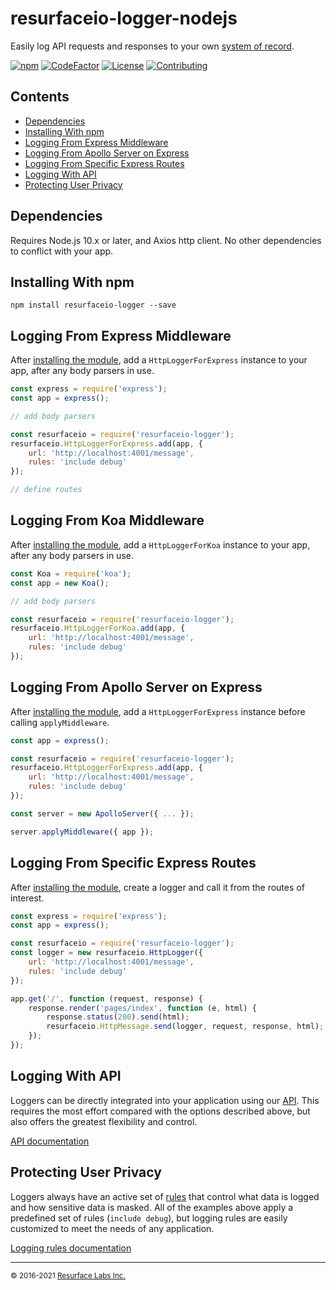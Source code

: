 # resurfaceio-logger-nodejs
Easily log API requests and responses to your own <a href="https://resurface.io">system of record</a>.

[![npm](https://img.shields.io/npm/v/resurfaceio-logger)](https://badge.fury.io/js/resurfaceio-logger)
[![CodeFactor](https://www.codefactor.io/repository/github/resurfaceio/logger-nodejs/badge)](https://www.codefactor.io/repository/github/resurfaceio/logger-nodejs)
[![License](https://img.shields.io/github/license/resurfaceio/logger-nodejs)](https://github.com/resurfaceio/logger-nodejs/blob/master/LICENSE)
[![Contributing](https://img.shields.io/badge/contributions-welcome-green.svg)](https://github.com/resurfaceio/logger-nodejs/blob/master/CONTRIBUTING.md)

## Contents

<ul>
<li><a href="#dependencies">Dependencies</a></li>
<li><a href="#installing_with_npm">Installing With npm</a></li>
<li><a href="#logging_from_express_middleware">Logging From Express Middleware</a></li>
<li><a href="#logging_from_apollo_server_on_express">Logging From Apollo Server on Express</a></li>
<li><a href="#logging_from_express_route">Logging From Specific Express Routes</a></li>
<li><a href="#logging_with_api">Logging With API</a></li>
<li><a href="#privacy">Protecting User Privacy</a></li>
</ul>

<a name="dependencies"/>

## Dependencies

Requires Node.js 10.x or later, and Axios http client. No other dependencies to conflict with your app.

<a name="installing_with_npm"/>

## Installing With npm

```
npm install resurfaceio-logger --save
```

<a name="logging_from_express_middleware"/>

## Logging From Express Middleware

After <a href="#installing_with_npm">installing the module</a>, add a `HttpLoggerForExpress` instance to your app, after
any body parsers in use.

```js
const express = require('express');
const app = express();

// add body parsers

const resurfaceio = require('resurfaceio-logger');
resurfaceio.HttpLoggerForExpress.add(app, {
    url: 'http://localhost:4001/message', 
    rules: 'include debug'
});

// define routes
```

<a name="logging_from_koa_middleware"/>

## Logging From Koa Middleware

After <a href="#installing_with_npm">installing the module</a>, add a `HttpLoggerForKoa` instance to your app, after
any body parsers in use.

```js
const Koa = require('koa');
const app = new Koa();

// add body parsers

const resurfaceio = require('resurfaceio-logger');
resurfaceio.HttpLoggerForKoa.add(app, {
    url: 'http://localhost:4001/message', 
    rules: 'include debug'
});

```

<a name="logging_from_apollo_server_on_express"/>

## Logging From Apollo Server on Express

After <a href="#installing_with_npm">installing the module</a>, add a `HttpLoggerForExpress` instance before calling `applyMiddleware`.

```js
const app = express();

const resurfaceio = require('resurfaceio-logger');
resurfaceio.HttpLoggerForExpress.add(app, {
    url: 'http://localhost:4001/message', 
    rules: 'include debug'
});

const server = new ApolloServer({ ... });

server.applyMiddleware({ app });
```

<a name="logging_from_express_route"/>

## Logging From Specific Express Routes

After <a href="#installing_with_npm">installing the module</a>, create a logger and call it from the routes of interest.

```js
const express = require('express');
const app = express();

const resurfaceio = require('resurfaceio-logger');
const logger = new resurfaceio.HttpLogger({
    url: 'http://localhost:4001/message',
    rules: 'include debug'
});

app.get('/', function (request, response) {
    response.render('pages/index', function (e, html) {
        response.status(200).send(html);
        resurfaceio.HttpMessage.send(logger, request, response, html);
    });
});
```

<a name="logging_with_api"/>

## Logging With API

Loggers can be directly integrated into your application using our [API](API.md). This requires the most effort compared with
the options described above, but also offers the greatest flexibility and control.

[API documentation](API.md)

<a name="privacy"/>

## Protecting User Privacy

Loggers always have an active set of <a href="https://resurface.io/rules.html">rules</a> that control what data is logged
and how sensitive data is masked. All of the examples above apply a predefined set of rules (`include debug`),
but logging rules are easily customized to meet the needs of any application.

<a href="https://resurface.io/rules.html">Logging rules documentation</a>

---
<small>&copy; 2016-2021 <a href="https://resurface.io">Resurface Labs Inc.</a></small>
